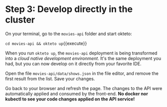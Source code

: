 # Step 3: Develop directly in the cluster

On your terminal, go to the `movies-api` folder and start okteto:

`cd movies-api && okteto up`{{execute}}

When you run `okteto up`, the `movies-api` deployment is being transformed into a _cloud native development environment_. It's the same deployment you had, but you can now develop on it directly from your favorite IDE.

Open the file `movies-api/data/shows.json` in the file editor, and remove the first result from the list. Save your changes. 

Go back to your browser and refresh the page. The changes to the API were automatically applied and consumed by the front-end. **No docker nor kubectl to see your code changes applied on the API service!**
